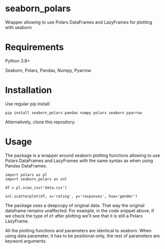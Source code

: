 # seaborn_polars
Wrapper allowing to use Polars DataFrames and LazyFrames for plotting with seaborn

# Requirements
Python 3.8+

Seaborn, Polars, Pandas, Numpy, Pyarrow

# Installation
Use regular pip install:
```
pip install seaborn_polars pandas numpy polars seaborn pyarrow
```
Alternatively, clone this repository.

# Usage
The package is a wrapper around seaborn plotting functions allowing to use Polars DataFrames and LazyFrames with the same syntax as when using Pandas DataFrames.
```
import polars as pl
import seaborn_polars as snl

df = pl.scan_csv('data.csv')

snl.scatterplot(df, x='rating', y='responses', hue='gender')
```
The package uses a deepcopy of original data. That way the original dataframe remains unaffected. For example, in the code snippet above, if we check the type of `df` after plotting we'll see that it is still a Polars LazyFrame.

All the plotting functions and parameters are identical to seaborn. When using data parameter, it has to be positional-only, the rest of parameters are keyword arguments.